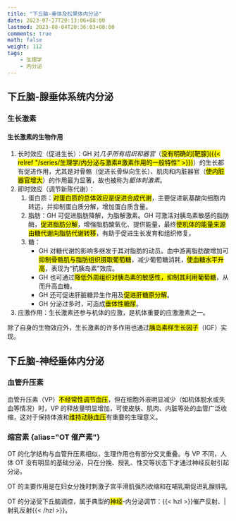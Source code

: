 ```yaml
---
title: "下丘脑-垂体及松果体内分泌"
date: 2023-07-27T20:13:06+08:00
lastmod: 2023-08-04T20:36:03+08:00
comments: true
math: false
weight: 112
tags:
    - 生理学
    - 内分泌
---
```


## 下丘脑-腺垂体系统内分泌

### 生长激素

#### 生长激素的生物作用

1. 长时效应（促进生长）：GH 对*几乎所有组织和器官*（<mark>没有明确的[靶腺]({{< relref "/series/生理学/内分泌与激素#激素作用的一般特性" >}})</mark>）的生长都有促进作用，尤其是对骨骼（促进长骨纵向生长）、肌肉和内脏器官（<mark>使内脏器官增大</mark>）的作用最为显著，故也被称为*躯体刺激素*。
2. 即时效应（调节新陈代谢）：
    1. 蛋白质：<mark>对蛋白质的总体效应是促进合成代谢</mark>，主要促进氨基酸向细胞内转运，并抑制蛋白质分解，增加蛋白质含量。
    2. 脂肪：GH 可促进脂肪降解，为脂解激素。GH 可激活对胰岛素敏感的脂肪酶，<mark>促进脂肪分解</mark>，增强脂肪酸氧化、提供能量，最终<mark>使机体的能量来源由糖代谢向脂肪代谢转移</mark>，有助于促进生长发育和组织修复。
    3. 糖：
        - GH 对糖代谢的影响多继发于其对脂肪的动员。血中游离脂肪酸增加可<mark>抑制骨骼肌与脂肪组织摄取葡萄糖</mark>，减少葡萄糖消耗，<mark>使血糖水平升高</mark>，表现为“抗胰岛素”效应。
        - GH 也可通过<mark>降低外周组织对胰岛素的敏感性，抑制其利用葡萄糖</mark>，从而升高血糖。
        - GH 还可促进肝脏糖异生作用及<mark>促进肝糖原分解</mark>。
        - GH 分泌过多时，可造成<mark>垂体性糖尿</mark>。
3. 应激作用：生长激素还参与机体的应激，是机体重要的应激激素之一。

除了自身的生物效应外，生长激素的许多作用也通过<mark>胰岛素样生长因子</mark>（IGF）实现。

## 下丘脑-神经垂体内分泌

### 血管升压素

血管升压素（VP）<mark>不经常性调节血压</mark>，但在细胞外液明显减少（如机体脱水或失血等情况）时，VP 的释放量明显增加，可使皮肤、肌肉、内脏等处的血管广泛收缩，这对于保持体液和<mark>维持动脉血压</mark>有重要的生理意义。

### 缩宫素 {alias="OT 催产素"}

OT 的化学结构与血管升压素相似，生理作用也有部分交叉重叠。与 VP 不同，人体 OT 没有明显的基础分泌，只在分挽、授乳、性交等状态下才通过神经反射引起分泌。

OT 的主要作用是在妇女分挽时刺激子宫平滑肌强烈收缩和在哺乳期促进乳腺排乳

OT 的分泌受下丘脑调控，属于典型的<mark>神经</mark>-内分泌调节：{{< hzl >}}催产反射、|射乳反射{{< /hzl >}}。

